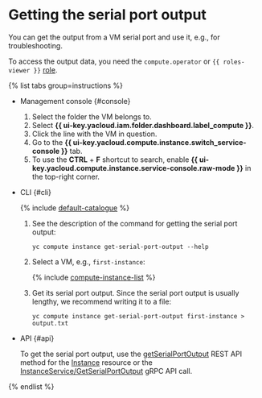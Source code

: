 # Getting the serial port output

You can get the output from a VM serial port and use it, e.g., for troubleshooting.

To access the output data, you need the `compute.operator` or `{{ roles-viewer }}` [role](../../security/index.md).

{% list tabs group=instructions %}

- Management console {#console}

  1. Select the folder the VM belongs to.
  1. Select **{{ ui-key.yacloud.iam.folder.dashboard.label_compute }}**.
  1. Click the line with the VM in question.
  1. Go to the **{{ ui-key.yacloud.compute.instance.switch_service-console }}** tab.
  1. To use the **CTRL** + **F** shortcut to search, enable **{{ ui-key.yacloud.compute.instance.service-console.raw-mode }}** in the top-right corner.

- CLI {#cli}

  {% include [default-catalogue](../../../_includes/default-catalogue.md) %}

  1. See the description of the command for getting the serial port output:

      ```
      yc compute instance get-serial-port-output --help
      ```

  1. Select a VM, e.g., `first-instance`:

      {% include [compute-instance-list](../../_includes_service/compute-instance-list.md) %}

  1. Get its serial port output. Since the serial port output is usually lengthy, we recommend writing it to a file:

      ```
      yc compute instance get-serial-port-output first-instance > output.txt
      ```

- API {#api}

  To get the serial port output, use the [getSerialPortOutput](../../api-ref/Instance/getSerialPortOutput.md) REST API method for the [Instance](../../api-ref/Instance/index.md) resource or the [InstanceService/GetSerialPortOutput](../../api-ref/grpc/Instance/getSerialPortOutput.md) gRPC API call.

{% endlist %}

